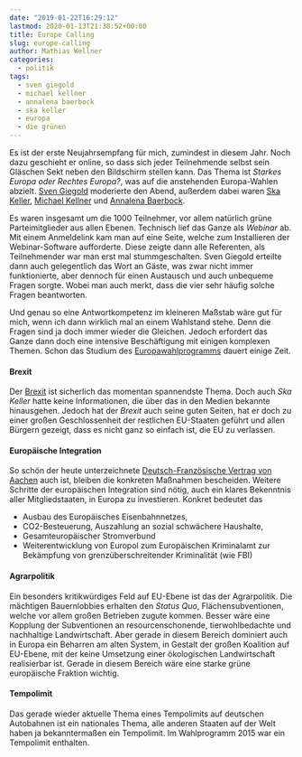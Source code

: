 ```yaml
---
date: "2019-01-22T16:29:12"
lastmod: 2020-01-13T21:38:52+00:00
title: Europe Calling
slug: europe-calling
author: Mathias Wellner
categories:
  - politik
tags:
  - sven giegold
  - michael kellner
  - annalena baerbock
  - ska keller
  - europa
  - die grünen
---
```


Es ist der erste Neujahrsempfang für mich, zumindest in diesem Jahr. Noch dazu geschieht er online, so dass sich jeder Teilnehmende selbst sein Gläschen Sekt neben den Bildschirm stellen kann. Das Thema ist _Starkes Europa oder Rechtes Europa?_, was auf die anstehenden Europa-Wahlen abzielt. [Sven Giegold](https://sven-giegold.de) moderierte den Abend, außerdem dabei waren [Ska Keller](https://www.skakeller.de), [Michael Kellner](http://michael-kellner.info/) und [Annalena Baerbock](https://www.annalena-baerbock.de/).

<!--more-->

Es waren insgesamt um die 1000 Teilnehmer, vor allem natürlich grüne Parteimitglieder aus allen Ebenen. Technisch lief das Ganze als _Webinar_ ab. Mit einem Anmeldelink kam man auf eine Seite, welche zum Installieren der Webinar-Software aufforderte. Diese zeigte dann alle Referenten, als Teilnehmender war man erst mal stummgeschalten. Sven Giegold erteilte dann auch gelegentlich das Wort an Gäste, was zwar nicht immer funktionierte, aber dennoch für einen Austausch und auch unbequeme Fragen sorgte. Wobei man auch merkt, dass die vier sehr häufig solche Fragen beantworten.

Und genau so eine Antwortkompetenz im kleineren Maßstab wäre gut für mich, wenn ich dann wirklich mal an einem Wahlstand stehe. Denn die Fragen sind ja doch immer wieder die Gleichen. Jedoch erfordert das Ganze dann doch eine intensive Beschäftigung mit einigen komplexen Themen. Schon das Studium des [Europawahlprogramms](https://www.gruene.de/fileadmin/user_upload/Dokumente/B90GRUENE_Europawahlprogramm_2019.pdf) dauert einige Zeit.

#### Brexit

Der [Brexit](https://de.wikipedia.org/wiki/EU-Austritt_des_Vereinigten_K%C3%B6nigreichs) ist sicherlich das momentan spannendste Thema. Doch auch _Ska Keller_ hatte keine Informationen, die über das in den Medien bekannte hinausgehen. Jedoch hat der _Brexit_ auch seine guten Seiten, hat er doch zu einer großen Geschlossenheit der restlichen EU-Staaten geführt und allen Bürgern gezeigt, dass es nicht ganz so einfach ist, die EU zu verlassen.

#### Europäische Integration

So schön der heute unterzeichnete [Deutsch-Französische Vertrag von Aachen](https://de.wikipedia.org/wiki/Vertrag_von_Aachen) auch ist, bleiben die konkreten Maßnahmen bescheiden. Weitere Schritte der europäischen Integration sind nötig, auch ein klares Bekenntnis aller Mitgliedstaaten, in Europa zu investieren. Konkret bedeutet das

- Ausbau des Europäisches Eisenbahnnetzes,
- CO2-Besteuerung, Auszahlung an sozial schwächere Haushalte,
- Gesamteuropäischer Stromverbund
- Weiterentwicklung von Europol zum Europäischen Kriminalamt zur Bekämpfung von grenzüberschreitender Kriminalität (wie FBI)

#### Agrarpolitik

Ein besonders kritikwürdiges Feld auf EU-Ebene ist das der Agrarpolitik. Die mächtigen Bauernlobbies erhalten den _Status Quo_, Flächensubventionen, welche vor allem großen Betrieben zugute kommen. Besser wäre eine Kopplung der Subventionen an resourcenschonende, tierwohlbedachte und nachhaltige Landwirtschaft. Aber gerade in diesem Bereich dominiert auch in Europa ein Beharren am alten System, in Gestalt der großen Koalition auf EU-Ebene, mit der keine Umsetzung einer ökologischen Landwirtschaft realisierbar ist. Gerade in diesem Bereich wäre eine starke grüne europäische Fraktion wichtig.

#### Tempolimit

Das gerade wieder aktuelle Thema eines Tempolimits auf deutschen Autobahnen ist ein nationales Thema, alle anderen Staaten auf der Welt haben ja bekanntermaßen ein Tempolimit. Im Wahlprogramm 2015 war ein Tempolimit enthalten.

